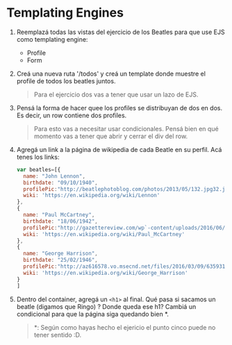 # Templating Engines

1. Reemplazá todas las vistas del ejercicio de los Beatles para que use EJS como templating engine:

	* Profile
	* Form
2. Creá una nueva ruta '/todos' y creá un template donde muestre el profile de todos los beatles juntos.

	> Para el ejercicio dos vas a tener que usar un lazo de EJS.
3. Pensá la forma de hacer quee los profiles se distribuyan de dos en dos. Es decir, un row contiene dos profiles.
	
	> Para esto vas a necesitar usar condicionales. Pensá bien en qué momento vas a tener que abrir y cerrar el div del row.
4. Agregá un link a la página de wikipedia de cada Beatle en su perfil. Acá tenes los links:
	
	```javascript
	var beatles=[{
	  name: "John Lennon",
	  birthdate: "09/10/1940",
	  profilePic:"http://beatlephotoblog.com/photos/2013/05/132.jpg32.jpg",
	  wiki: 'https://en.wikipedia.org/wiki/Lennon'
	},
	{
	  name: "Paul McCartney",
	  birthdate: "18/06/1942",
	  profilePic:"http://gazettereview.com/wp`-content/uploads/2016/06/paul-mccartney.jpg",
	  wiki: 'https://en.wikipedia.org/wiki/Paul_McCartney'
	},
	{
	  name: "George Harrison",
	  birthdate: "25/02/1946",
	  profilePic:"http://az616578.vo.msecnd.net/files/2016/03/09/635931448636931925-692833716_george-harrison-living-in-the-material-world-george-harrison-photo-credit-credit-robert-whitaker-c-apple-corps-ltd-courtesy-of-hbo.jpg",
	  wiki: 'https://en.wikipedia.org/wiki/George_Harrison'
	}
	]
	```

5. Dentro del container, agregá un `<h1>` al final. Qué pasa si sacamos un beatle (digamos que Ringo) ? Donde queda ese h1? Cambiá un condicional para que la página siga quedando bien *.
	
	> *: Según como hayas hecho el ejericio el punto cinco puede no tener sentido :D.